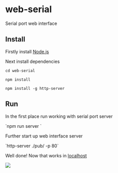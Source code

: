 # web-serial
Serial port web interface
<h2>Install</h2>
<p>Firstly install <a href="https://nodejs.org/en/">Node.js</a></p>
<p>Next install dependencies</p>
<p><code>cd web-serial</code></p>
<p><code>npm install</code></p>
<p><code>npm install -g http-server</code></p>

<h2>Run</h2>
<p>In the first place run working with serial port server </p>
`npm run server <serialPort>`

<p>Further start up web interface server</p>
`http-server ./pub/ -p 80`

<p>Well done! Now that works in <a href="http://localhost/">localhost</a></p>

<img src="https://habrastorage.org/files/bc2/6e3/f39/bc26e3f3953944cda06d6b5d9dc2d236.png"/>

